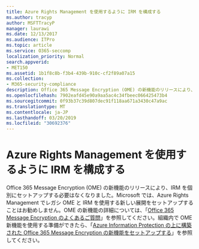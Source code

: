 ```yaml
---
title: Azure Rights Management を使用するように IRM を構成する
ms.author: tracyp
author: MSFTTracyP
manager: laurawi
ms.date: 12/13/2017
ms.audience: ITPro
ms.topic: article
ms.service: O365-seccomp
localization_priority: Normal
search.appverid:
- MET150
ms.assetid: 1b1f8c8b-f3b4-439b-910c-cf2f89a07a15
ms.collection:
- M365-security-compliance
description: Office 365 Message Encryption (OME) の新機能のリリースにより、IRM を個別にセットアップする必要はなくなりました。 Microsoft では、Azure Rights Management でレガシ OME と IRM を使用する新しい展開をセットアップすることはお勧めしません。 OME の新機能の詳細については、「Office 365 Message Encryption のよくあるご質問」を参照してください。 組織内で OME 新機能を使用する準備ができたら、「Azure Information Protection の上に構築された Office 365 Message Encryption の新機能をセットアップする」を参照してください。
ms.openlocfilehash: 7902eafd45e90a9aa5ac4c34fbeec066425473b4
ms.sourcegitcommit: 0f93b37c39d807dec91f118aa671a3430c47a9ac
ms.translationtype: MT
ms.contentlocale: ja-JP
ms.lasthandoff: 03/20/2019
ms.locfileid: "30692376"
---
```

# <a name="configure-irm-to-use-azure-rights-management"></a>Azure Rights Management を使用するように IRM を構成する

Office 365 Message Encryption (OME) の新機能のリリースにより、IRM を個別にセットアップする必要はなくなりました。Microsoft では、Azure Rights Management でレガシ OME と IRM を使用する新しい展開をセットアップすることはお勧めしません。OME の新機能の詳細については、「[Office 365 Message Encryption のよくあるご質問](https://support.office.com/article/0432dce9-d9b6-4e73-8a13-4a932eb0081e)」を参照してください。組織内で OME 新機能を使用する準備ができたら、「[Azure Information Protection の上に構築された Office 365 Message Encryption の新機能をセットアップする](https://support.office.com/article/7ff0c040-b25c-4378-9904-b1b50210d00e)」を参照してください。
  

